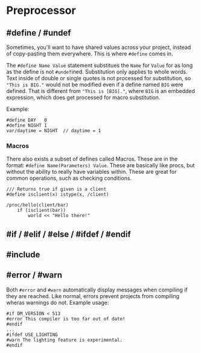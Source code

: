 # Preprocessor

## #define / #undef

Sometimes, you'll want to have shared values across your project, instead of copy-pasting them everywhere. This is where `#define` comes in.

The `#define Name Value` statement substitues the `Name` for `Value` for as long as the define is not `#undef`ined. Substitution only applies to whole words. Text inside of double or single quotes is not processed for substitution, so `"This is BIG."` would not be modified even if a define named `BIG` were defined. That is different from `"This is [BIG]."`, where `BIG` is an embedded expression, which does get processed for macro substitution.

Example:
```dm
#define DAY   0
#define NIGHT 1
var/daytime = NIGHT  // daytime = 1
```

### Macros

There also exists a subset of defines called Macros. These are in the format: `#define Name(Parameters) Value`. These are basically like procs, but without the ability to really have variables within. These are great for common operations, such as checking conditions.
```dm
/// Returns true if given is a client
#define isclient(x) istype(x, /client)

/proc/hello(client/bar)
	if (isclient(bar))
		world << "Hello there!"
```

## #if / #elif / #else / #ifdef / #endif

## #include

## #error / #warn

Both `#error` and `#warn` automatically display messages when compiling if they are reached. Like normal, errors prevent projects from compiling wheras warnings do not. Example usage:
```dm
#if DM_VERSION < 513
#error This compiler is too far out of date!
#endif
...
#ifdef USE_LIGHTING
#warn The lighting feature is experimental.
#endif
```
